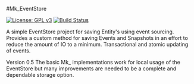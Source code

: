#Mk_EventStore

[![License: GPL v3](https://img.shields.io/badge/License-GPLv3-blue.svg)](https://www.gnu.org/licenses/gpl-3.0)
[![Build Status](https://travis-ci.com/mc1098/Mk_EventStore.svg?branch=master)](https://travis-ci.com/mc1098/Mk_EventStore)

A simple EventStore project for saving Entity's using event sourcing. Provides a custom method for saving Events and Snapshots in an effort
to reduce the amount of IO to a minimum. 
Transactional and atomic updating of events. 

Version 0.5
The basic Mk_ implementations work for local usage of the EventStore but many improvements are needed to be a complete and dependable
storage option. 
